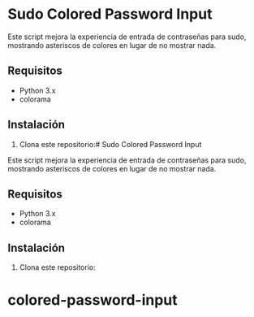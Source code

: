 # Sudo Colored Password Input

Este script mejora la experiencia de entrada de contraseñas para sudo, mostrando asteriscos de colores en lugar de no mostrar nada.

## Requisitos
- Python 3.x
- colorama

## Instalación
1. Clona este repositorio:# Sudo Colored Password Input

Este script mejora la experiencia de entrada de contraseñas para sudo, mostrando asteriscos de colores en lugar de no mostrar nada.

## Requisitos
- Python 3.x
- colorama

## Instalación
1. Clona este repositorio:
# colored-password-input
